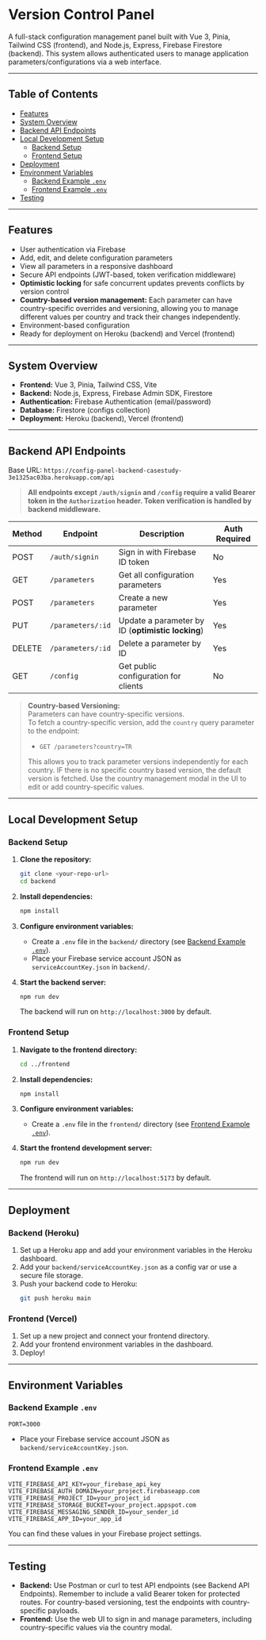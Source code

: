 #  Version Control Panel

A full-stack configuration management panel built with Vue 3, Pinia, Tailwind CSS (frontend), and Node.js, Express, Firebase Firestore (backend). This system allows authenticated users to manage application parameters/configurations via a web interface.

---

## Table of Contents

- [Features](#features)
- [System Overview](#system-overview)
- [Backend API Endpoints](#backend-api-endpoints)
- [Local Development Setup](#local-development-setup)
  - [Backend Setup](#backend-setup)
  - [Frontend Setup](#frontend-setup)
- [Deployment](#deployment)
- [Environment Variables](#environment-variables)
  - [Backend Example `.env`](#backend-example-env)
  - [Frontend Example `.env`](#frontend-example-env)
- [Testing](#testing)

---

## Features

- User authentication via Firebase
- Add, edit, and delete configuration parameters
- View all parameters in a responsive dashboard
- Secure API endpoints (JWT-based, token verification middleware)
- **Optimistic locking** for safe concurrent updates prevents conflicts by version control
- **Country-based version management:** Each parameter can have country-specific overrides and versioning, allowing you to manage different values per country and track their changes independently.
- Environment-based configuration
- Ready for deployment on Heroku (backend) and Vercel (frontend)

---

## System Overview

- **Frontend:** Vue 3, Pinia, Tailwind CSS, Vite
- **Backend:** Node.js, Express, Firebase Admin SDK, Firestore
- **Authentication:** Firebase Authentication (email/password)
- **Database:** Firestore (configs collection)
- **Deployment:** Heroku (backend), Vercel (frontend)

---

## Backend API Endpoints

Base URL: `https://config-panel-backend-casestudy-3e1325ac03ba.herokuapp.com/api`

> **All endpoints except `/auth/signin` and `/config` require a valid Bearer token in the `Authorization` header. Token verification is handled by backend middleware.**

| Method | Endpoint                | Description                                 | Auth Required |
|--------|-------------------------|---------------------------------------------|--------------|
| POST   | `/auth/signin`          | Sign in with Firebase ID token              | No           |
| GET    | `/parameters`           | Get all configuration parameters            | Yes          |
| POST   | `/parameters`           | Create a new parameter                      | Yes          |
| PUT    | `/parameters/:id`       | Update a parameter by ID (**optimistic locking**) | Yes          |
| DELETE | `/parameters/:id`       | Delete a parameter by ID                    | Yes          |
| GET    | `/config`               | Get public configuration for clients        | No           |

> **Country-based Versioning:**  
> Parameters can have country-specific versions.  
> To fetch a country-specific version, add the `country` query parameter to the endpoint:  
> - `GET /parameters?country=TR`  
>
> This allows you to track parameter versions independently for each country. IF there is no specific country based version, the default version is fetched.
> Use the country management modal in the UI to edit or add country-specific values.

---

## Local Development Setup

### Backend Setup

1. **Clone the repository:**
   ```sh
   git clone <your-repo-url>
   cd backend
   ```

2. **Install dependencies:**
   ```sh
   npm install
   ```

3. **Configure environment variables:**
   - Create a `.env` file in the `backend/` directory (see [Backend Example `.env`](#backend-example-env)).
   - Place your Firebase service account JSON as `serviceAccountKey.json` in `backend/`.

4. **Start the backend server:**
   ```sh
   npm run dev
   ```
   The backend will run on `http://localhost:3000` by default.

### Frontend Setup

1. **Navigate to the frontend directory:**
   ```sh
   cd ../frontend
   ```

2. **Install dependencies:**
   ```sh
   npm install
   ```

3. **Configure environment variables:**
   - Create a `.env` file in the `frontend/` directory (see [Frontend Example `.env`](#frontend-example-env)).

4. **Start the frontend development server:**
   ```sh
   npm run dev
   ```
   The frontend will run on `http://localhost:5173` by default.

---

## Deployment

### Backend (Heroku)

1. Set up a Heroku app and add your environment variables in the Heroku dashboard.
2. Add your `backend/serviceAccountKey.json` as a config var or use a secure file storage.
3. Push your backend code to Heroku:
   ```sh
   git push heroku main
   ```

### Frontend (Vercel)

1. Set up a new project and connect your frontend directory.
2. Add your frontend environment variables in the dashboard.
3. Deploy!

---

## Environment Variables

### Backend Example `.env`

```env
PORT=3000
```

- Place your Firebase service account JSON as `backend/serviceAccountKey.json`.

### Frontend Example `.env`

```env
VITE_FIREBASE_API_KEY=your_firebase_api_key
VITE_FIREBASE_AUTH_DOMAIN=your_project.firebaseapp.com
VITE_FIREBASE_PROJECT_ID=your_project_id
VITE_FIREBASE_STORAGE_BUCKET=your_project.appspot.com
VITE_FIREBASE_MESSAGING_SENDER_ID=your_sender_id
VITE_FIREBASE_APP_ID=your_app_id
```

You can find these values in your Firebase project settings.

---

## Testing

- **Backend:** Use Postman or curl to test API endpoints (see Backend API Endpoints). Remember to include a valid Bearer token for protected routes. For country-based versioning, test the endpoints with country-specific payloads.
- **Frontend:** Use the web UI to sign in and manage parameters, including country-specific values via the country modal.


